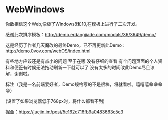 # WebWindows
你敢相信这个Web,像极了Windows8和10,在模板上进行了二次开发。

感谢此次排序模板：http://demo.erdangjiade.com/modals/36/3649/demo/

这是经历了作者几天魔改的最终Demo，已不再更新此Demo：http://demo.0vov.com/webOS/index.html

有些地方应该还是有点小的问题 至于在哪 没有仔细的查看   有个问题页面的个人资料和便签有时候无法拖动刷新一下就可以了   没有太多的时间改此Demo尽且谅解，谢谢啦。

标注（我是一名前端爱好者，Demo规格写的不是很棒，将就看啦。嘻嘻嘻😁😁😁😁）

(设置了如果浏览器低于768px时，将什么都看不到)


掘金：https://juejin.im/post/5e162c716fb9a0483663c5c3
